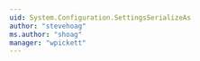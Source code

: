 ```yaml
---
uid: System.Configuration.SettingsSerializeAs
author: "stevehoag"
ms.author: "shoag"
manager: "wpickett"
---
```

